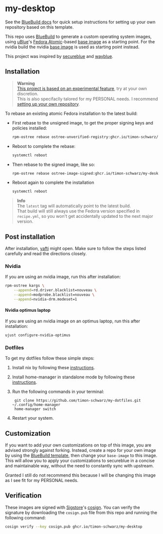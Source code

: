 # my-desktop

See the [BlueBuild docs](https://blue-build.org/how-to/setup/) for quick setup instructions for setting up your own repository based on this template.

This repo uses [BlueBuild](https://blue-build.org/) to generate a custom operating system images, using [uBlue](https://universal-blue.org)'s [Fedora Atomic](https://fedoraproject.org/atomic-desktops/)-based [base image](https://github.com/ublue-os/main/pkgs/container/base-main) as a starting point.
For the nvidia build the nvidia [base image](https://github.com/ublue-os/hwe/pkgs/container/base-nvidia) is used as starting point instead.

This project was inspired by [secureblue](https://github.com/secureblue/secureblue) and [wayblue](https://github.com/wayblueorg/wayblue).


## Installation

> **Warning**  
> [This project is based on an experimental feature](https://www.fedoraproject.org/wiki/Changes/OstreeNativeContainerStable), try at your own discretion.  
> This is also specifaclly talored for my PERSONAL needs. I recommend [setting up your own repository](https://blue-build.org/how-to/setup/).

To rebase an existing atomic Fedora installation to the latest build:

- First rebase to the unsigned image, to get the proper signing keys and policies installed:
  ```bash
  rpm-ostree rebase ostree-unverified-registry:ghcr.io/timon-schwarz/my-desktop:latest
  ```
- Reboot to complete the rebase:
  ```bash
  systemctl reboot
  ```
- Then rebase to the signed image, like so:
  ```bash
  rpm-ostree rebase ostree-image-signed:ghcr.io/timon-schwarz/my-desktop:latest
  ```
- Reboot again to complete the installation
  ```bash
  systemctl reboot
  ```

> **Info**  
> The `latest` tag will automatically point to the latest build.  
> That build will still always use the Fedora version specified in `recipe.yml`, so you won't get accidentally updated to the next major version.


## Post installation

After installation, [yafti](https://github.com/ublue-os/yafti) might open. Make sure to follow the steps listed carefully and read the directions closely.

### Nvidia

If you are using an nvidia image, run this after installation:

```bash
rpm-ostree kargs \
    --append=rd.driver.blacklist=nouveau \
    --append=modprobe.blacklist=nouveau \
    --append=nvidia-drm.modeset=1
```

#### Nvidia optimus laptop

If you are using an nvidia image on an optimus laptop, run this after installation:

```bash
ujust configure-nvidia-optimus
```

### Dotfiles

To get my dotfiles follow these simple steps:
1. Install nix by following these [instructions](https://github.com/DeterminateSystems/nix-installer).
2. Install home-manager in standalone mode by following these [instructions](https://nix-community.github.io/home-manager/#sec-install-standalone).
3. Run the following commands in your terminal:

        git clone https://github.com/timon-schwarz/my-dotfiles.git ~/.config/home-manager
        home-manager switch

4. Restart your system.


## Customization

If you want to add your own customizations on top of this image, you are advised strongly against forking. Instead, create a repo for your own image by using the [BlueBuild template](https://github.com/blue-build/template), then change your `base-image` to this image.
This will allow you to apply your customizations to secureblue in a concise and maintainable way, without the need to constantly sync with upstream. 

Granted I still do not recommend this because I will be changing this image as I see fit for my PERSONAL needs.
 
## Verification

These images are signed with [Sigstore](https://www.sigstore.dev/)'s [cosign](https://github.com/sigstore/cosign). You can verify the signature by downloading the `cosign.pub` file from this repo and running the following command:

```bash
cosign verify --key cosign.pub ghcr.io/timon-schwarz/my-desktop
```
